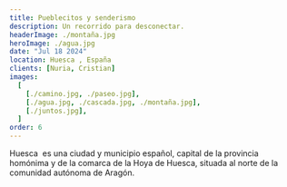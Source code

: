```yaml
---
title: Pueblecitos y senderismo
description: Un recorrido para desconectar.
headerImage: ./montaña.jpg
heroImage: ./agua.jpg
date: "Jul 18 2024"
location: Huesca , España
clients: [Nuria, Cristian]
images:
  [
    [./camino.jpg, ./paseo.jpg],
    [./agua.jpg, ./cascada.jpg, ./montaña.jpg],
    [./juntos.jpg],
  ]
order: 6
---
```


Huesca ​​​ es una ciudad y municipio español, capital de la provincia homónima y de la comarca de la Hoya de Huesca, situada al norte de la comunidad autónoma de Aragón.
